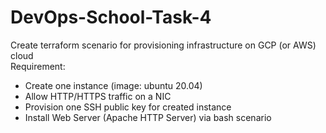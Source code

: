 # DevOps-School-Task-4
Create terraform scenario for provisioning infrastructure on GCP (or AWS) cloud <br/>
Requirement:<br/>
* Create one instance (image: ubuntu 20.04)<br/>
* Allow HTTP/HTTPS traffic on a NIC<br/>
* Provision one SSH public key for created instance<br/>
* Install Web Server (Apache HTTP Server) via bash scenario<br/>

